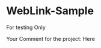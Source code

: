 # WebLink-Sample
For testing Only








































































































































Your Comment for the project:
Here
